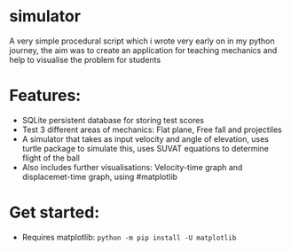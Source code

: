 # simulator

A very simple procedural script which i wrote very early on in my python journey, the aim was to create an application for teaching mechanics and help to visualise the problem for students

# Features:
- SQLite persistent database for storing test scores
- Test 3 different areas of mechanics: Flat plane, Free fall and projectiles
- A simulator that takes as input velocity and angle of elevation, uses turtle package to simulate this, uses SUVAT equations to determine flight of the ball
- Also includes further visualisations: Velocity-time graph and displacemet-time graph, using #matplotlib

# Get started:
- Requires matplotlib: `python -m pip install -U matplotlib`
